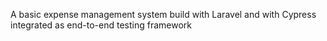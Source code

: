 A basic expense management system build with Laravel and with Cypress integrated as end-to-end testing framework
